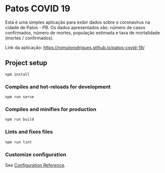 # Patos COVID 19
Esta é uma simples aplicação para exibir dados sobre o coronavírus na cidade de Patos - PB. Os dados apresentados são: número de casos confirmados, número de mortes, população estimada e taxa de mortalidade (mortes / confirmados).

Link da aplicação: https://romulorodrigues.github.io/patos-covid-19/

## Project setup
```
npm install
```

### Compiles and hot-reloads for development
```
npm run serve
```

### Compiles and minifies for production
```
npm run build
```

### Lints and fixes files
```
npm run lint
```

### Customize configuration
See [Configuration Reference](https://cli.vuejs.org/config/).
